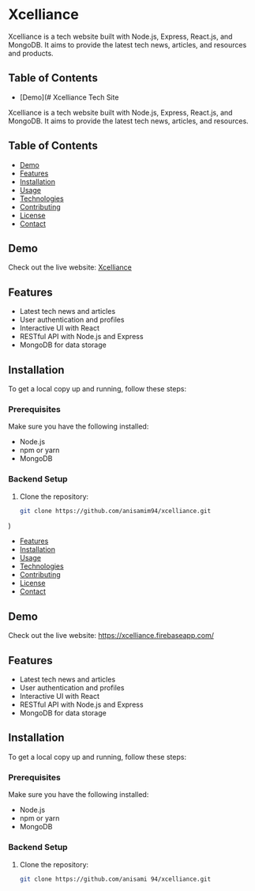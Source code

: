 # Xcelliance 

Xcelliance is a tech website built with Node.js, Express, React.js, and MongoDB. It aims to provide the latest tech news, articles, and resources and products.

## Table of Contents

- [Demo](# Xcelliance Tech Site

Xcelliance is a tech website built with Node.js, Express, React.js, and MongoDB. It aims to provide the latest tech news, articles, and resources.

## Table of Contents

- [Demo](#demo)
- [Features](#features)
- [Installation](#installation)
- [Usage](#usage)
- [Technologies](#technologies)
- [Contributing](#contributing)
- [License](#license)
- [Contact](#contact)

## Demo

Check out the live website: [Xcelliance](https://xcelliance.firebaseapp.com/)

## Features

- Latest tech news and articles
- User authentication and profiles
- Interactive UI with React
- RESTful API with Node.js and Express
- MongoDB for data storage

## Installation

To get a local copy up and running, follow these steps:

### Prerequisites

Make sure you have the following installed:

- Node.js
- npm or yarn
- MongoDB

### Backend Setup

1. Clone the repository:
   ```sh
   git clone https://github.com/anisamim94/xcelliance.git
)
- [Features](#features)
- [Installation](#installation)
- [Usage](#usage)
- [Technologies](#technologies)
- [Contributing](#contributing)
- [License](#license)
- [Contact](#contact)

## Demo

Check out the live website: https://xcelliance.firebaseapp.com/

## Features

- Latest tech news and articles
- User authentication and profiles
- Interactive UI with React
- RESTful API with Node.js and Express
- MongoDB for data storage

## Installation

To get a local copy up and running, follow these steps:

### Prerequisites

Make sure you have the following installed:

- Node.js
- npm or yarn
- MongoDB

### Backend Setup

1. Clone the repository:
   ```sh
   git clone https://github.com/anisami 94/xcelliance.git
